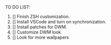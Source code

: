 TO DO LIST:
1. [] Finish ZSH customization.
2. [] Install VSCode and turn on synchronization.
3. [] Install patches for DWM.
4. [] Customize DWM look.
5. [] Look for more wallpapers

